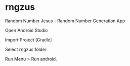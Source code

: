 # rngzus
Random Number Jesus - Random Number Generation App

Open Android Studio

Import Project (Gradle)

Select rngzus folder

Run Menu > Run android.
